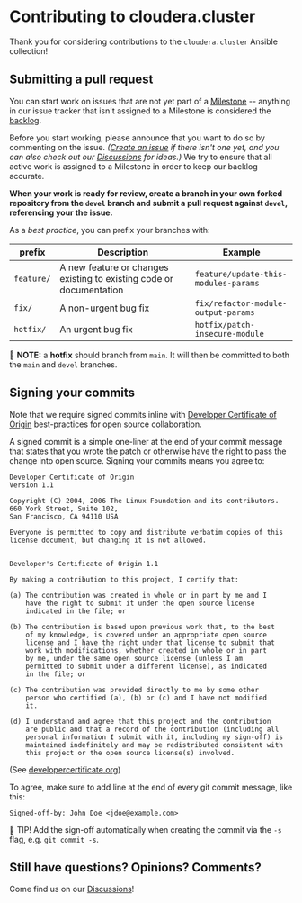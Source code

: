 # Contributing to cloudera.cluster

Thank you for considering contributions to the `cloudera.cluster` Ansible collection!

## Submitting a pull request

You can start work on issues that are not yet part of a [Milestone](https://github.com/cloudera-labs/cloudera.cluster/milestones) -- anything in our issue tracker that isn't assigned to a Milestone is considered the [backlog](https://github.com/cloudera-labs/cloudera.cluster/issues?q=is%3Aopen+is%3Aissue+no%3Amilestone). 

Before you start working, please announce that you want to do so by commenting on the issue. _([Create an issue](https://github.com/cloudera-labs/cloudera.cluster/issues/new?labels=enhancement) if there isn't one yet, and you can also check out our [Discussions](https://github.com/cloudera-labs/cloudera.cluster/discussions) for ideas.)_ We try to ensure that all active work is assigned to a Milestone in order to keep our backlog accurate.

**When your work is ready for review, create a branch in your own forked repository from the `devel` branch and submit a pull request against `devel`, referencing your the issue.**

As a _best practice_, you can prefix your branches with:

|prefix|Description|Example|
|------|-----------|-------|
|`feature/`|A new feature or changes existing to existing code or documentation|`feature/update-this-modules-params`|
|`fix/`|A non-urgent bug fix|`fix/refactor-module-output-params`|
|`hotfix/`|An urgent bug fix|`hotfix/patch-insecure-module`|

:fire_extinguisher: **NOTE:** a **hotfix** should branch from `main`. It will then be committed to both the `main` and `devel` branches.

## Signing your commits

Note that we require signed commits inline with [Developer Certificate of Origin](https://developercertificate.org/) best-practices for open source collaboration.

A signed commit is a simple one-liner at the end of your commit message that states that you wrote the patch or otherwise have the right to pass the change into open source.  Signing your commits means you agree to:

```
Developer Certificate of Origin
Version 1.1

Copyright (C) 2004, 2006 The Linux Foundation and its contributors.
660 York Street, Suite 102,
San Francisco, CA 94110 USA

Everyone is permitted to copy and distribute verbatim copies of this
license document, but changing it is not allowed.


Developer's Certificate of Origin 1.1

By making a contribution to this project, I certify that:

(a) The contribution was created in whole or in part by me and I
    have the right to submit it under the open source license
    indicated in the file; or

(b) The contribution is based upon previous work that, to the best
    of my knowledge, is covered under an appropriate open source
    license and I have the right under that license to submit that
    work with modifications, whether created in whole or in part
    by me, under the same open source license (unless I am
    permitted to submit under a different license), as indicated
    in the file; or

(c) The contribution was provided directly to me by some other
    person who certified (a), (b) or (c) and I have not modified
    it.

(d) I understand and agree that this project and the contribution
    are public and that a record of the contribution (including all
    personal information I submit with it, including my sign-off) is
    maintained indefinitely and may be redistributed consistent with
    this project or the open source license(s) involved.
```

(See [developercertificate.org](https://developercertificate.org/))

To agree, make sure to add line at the end of every git commit message, like this:

```
Signed-off-by: John Doe <jdoe@example.com>
```

:rocket: TIP! Add the sign-off automatically when creating the commit via the `-s` flag, e.g. `git commit -s`.

## Still have questions? Opinions? Comments?

Come find us on our [Discussions](https://github.com/cloudera-labs/cloudera.cluster/discussions)!

